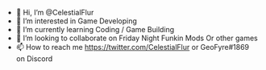 - 👋 Hi, I’m @CelestialFlur
- 👀 I’m interested in Game Developing
- 🌱 I’m currently learning Coding / Game Building
- 💞️ I’m looking to collaborate on Friday Night Funkin Mods Or other games
- 📫 How to reach me https://twitter.com/CelestialFlur or GeoFyre#1869 on Discord

<!---
CelestialFlur/CelestialFlur is a ✨ special ✨ repository because its `README.md` (this file) appears on your GitHub profile.
You can click the Preview link to take a look at your changes.
--->
